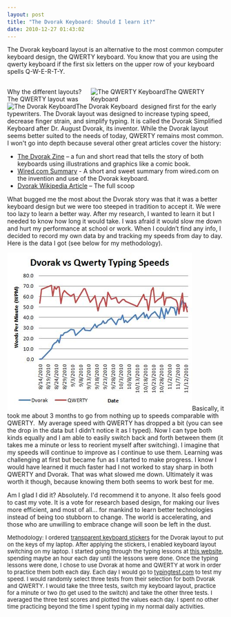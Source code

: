 ```yaml
---
layout: post
title: "The Dvorak Keyboard: Should I learn it?"
date: 2010-12-27 01:43:02
---
```


The Dvorak keyboard layout is an alternative to the most common computer keyboard design, the QWERTY keyboard. You know that you are using the qwerty keyboard if the first six letters on the upper row of your keyboard spells Q-W-E-R-T-Y.

<div class="clearfix" style="clear:both; margin:30px 0 0 0;">
  <div style="width: 310px;float:right;">
    <img alt="The QWERTY Keyboard" class="size-medium wp-image-108 " height="100" src="http://bryanbraun.com/wp-content/uploads/800px-KB_United_States-NoAltGr.svg_1-300x100.png" title="800px-KB_United_States-NoAltGr.svg" width="300" /><span>The QWERTY Keyboard</span>
  </div>
  
  <div style="width: 310px;float:left;">
    <img alt="The Dvorak Keyboard" class="size-medium wp-image-109 " height="100" src="http://bryanbraun.com/wp-content/uploads/800px-KB_United_States_Dvorak.svg_-300x100.png" title="800px-KB_United_States_Dvorak.svg" width="300" /><span>The Dvorak Keyboard</span>
  </div>
</div>

Why the different layouts? The QWERTY layout was designed first for the early typewriters. The Dvorak layout was designed to increase typing speed, decrease finger strain, and simplify typing. It is called the Dvorak Simplified Keyboard after Dr. August Dvorak, its inventor. While the Dvorak layout seems better suited to the needs of today, QWERTY remains most common. I won't go into depth because several other great articles cover the history:

*   <a href="http://www.dvzine.org/" target="_blank" title="The Dvorak Zine">The Dvorak Zine</a> – a fun and short read that tells the story of both keyboards using illustrations and graphics like a comic book.
*   <a href="http://www.wired.com/thisdayintech/2010/05/0512dvorak-keyboard-patent/" target="_blank" title="Dvorak Keyboard Summary">Wired.com Summary</a> - A short and sweet summary from wired.com on the invention and use of the Dvorak keyboard.
*   <a href="http://en.wikipedia.org/wiki/Dvorak_Simplified_Keyboard" target="_blank" title="Dvorak Simplified Keyboard Article">Dvorak Wikipedia Article</a> – The full scoop

What bugged me the most about the Dvorak story was that it was a better keyboard design but we were too steeped in tradition to accept it. We were too lazy to learn a better way. After my research, I wanted to learn it but I needed to know how long it would take. I was afraid it would slow me down and hurt my performance at school or work. When I couldn’t find any info, I decided to record my own data by and tracking my speeds from day to day. Here is the data I got (see below for my methodology).

<p style="text-align: left;">
  <img alt="Dvorak vs Qwerty typing speeds" class="aligncenter size-full wp-image-110" height="366" src="/sites/default/files/wp-content/uploads/Dvorak-vs-Qwerty-typing-speeds.jpg" title="Dvorak vs Qwerty typing speeds" width="429" />Basically, it took me about 3 months to go from nothing up to speeds comparable with QWERTY.  My average speed with QWERTY has dropped a bit (you can see the drop in the data but I didn’t notice it as I typed). Now I can type both kinds equally and I am able to easily switch back and forth between them (it takes me a minute or less to reorient myself after switching). I imagine that my speeds will continue to improve as I continue to use them. Learning was challenging at first but became fun as I started to make progress. I know I would have learned it much faster had I not worked to stay sharp in both QWERTY and Dvorak. That was what slowed me down. Ultimately it was worth it though, because knowing them both seems to work best for me.
</p>

Am I glad I did it? Absolutely. I'd recommend it to anyone. It also feels good to cast my vote. It is a vote for research based design, for making our lives more efficient, and most of all… for mankind to learn better technologies instead of being too stubborn to change. The world is accelerating, and those who are unwilling to embrace change will soon be left in the dust.

<p style="font-size: small;">
  Methodology: I ordered <a href="http://www.google.com/search?q=dvorak+keyboard+stickers&ie=utf-8&oe=utf-8&aq=t&rls=org.mozilla:en-US:official&client=firefox-a#q=dvorak+keyboard+stickers&hl=en&client=firefox-a&hs=yL9&rls=org.mozilla:en-US:official&prmd=ivns&source=univ&tbs=shop:1&tbo=u&ei=_U8YTfHBI474sAOZ4p3RAg&sa=X&oi=product_result_group&ct=title&resnum=1&ved=0CDAQrQQwAA&biw=1074&bih=600&fp=9bef8cda26d1a6ec" target="_blank" title="Dvorak Keyboard Stickers">transparent keyboard stickers</a> for the Dvorak layout to put on the keys of my laptop. After applying the stickers, I enabled keyboard layout switching on my laptop. I started going through the typing lessons at <a href="http://gigliwood.com/abcd/lessons/" target="_blank" title="Dvorak Typing Lessons">this website</a>, spending maybe an hour each day until the lessons were done. Once the typing lessons were done, I chose to use Dvorak at home and QWERTY at work in order to practice them both each day. Each day I would go to <a href="http://www.typingtest.com/" target="_blank" title="typingtest.com">typingtest.com</a> to test my speed. I would randomly select three tests from their selection for both Dvorak and QWERTY. I would take the three tests, switch my keyboard layout, practice for a minute or two (to get used to the switch) and take the other three tests. I averaged the three test scores and plotted the values each day. I spent no other time practicing beyond the time I spent typing in my normal daily activities.
</p>